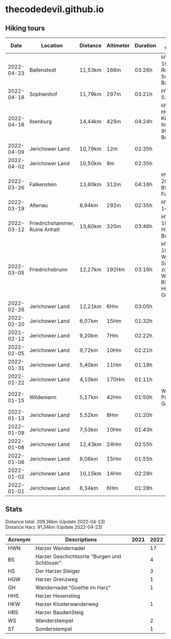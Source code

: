 # thecodedevil.github.io

## Hiking tours
|Date      |Location                      |Distance |Altimeter|Duration|Harzer Wandernadel|
|----------|------------------------------|---------|---------|--------|------------------|
|2022-04-23|Ballenstedt                   |11,53km  |166m     |03:26h  |HWN 61, HWN 161, HS 61, BS Roseburg, BS Schloss Ballenstedt
|2022-04-18|Sophienhof                    |11,79km  |297m     |03:21h  |HWN 48, HWN 51, HWN 97
|2022-04-16|Ilsenburg                     |14,44km  |429m     |04:24h  |HWN 4, HWN 5, HGW 4, HKW Kloster Ilsenburg, ST 9941 Borkenkäferpfad
|2022-04-09|Jerichower Land               |10,79km  |12m      |02:35h  |
|2022-04-02|Jerichower Land               |10,50km  |9m       |02:35h  |
|2022-03-26|Falkenstein                   |13,60km  |312m     |04:16h  |HWN 200, HWN 203, HWN 204, BS Burg Falkenstein
|2022-03-19|Altenau                       |8,94km   |292m     |02:35h  |HWN 132, HWN 149, GH 132
|2022-03-12|Friedrichshammer, Ruine Anhalt|13,60km  |320m     |03:46h  |HWN 179, HWN 182, HWN 197, HS 179, BS Burgruine Anhalt
|2022-03-05|Friedrichsbrunn               |12,27km  |192Hm    |03:16h  |HWN 190, HWN 191, HS 191, WS 2021-06 Schutzhütte zum Wanderschuh, BS Erichsburg, Historischer Grenzweg R4
|2022-02-26|Jerichower Land               |12,21km  |6Hm      |03:05h  |
|2022-02-20|Jerichower Land               |6,07km   |15Hm     |01:32h  |
|2022-02-12|Jerichower Land               |9,20km   |7Hm      |02:22h  |
|2022-02-05|Jerichower Land               |9,72km   |10Hm     |02:21h  |
|2022-01-31|Jerichower Land               |5,40km   |11Hm     |01:19h  |
|2022-01-22|Jerichower Land               |4,10km   |170Hm    |01:11h  |
|2022-01-15|Wildemann                     |5,17km   |42Hm     |01:50h  |WS 2021-05 Pavillion Gallenberg
|2022-01-13|Jerichower Land               |5,52km   |8Hm      |01:20h  |
|2022-01-09|Jerichower Land               |7,53km   |10Hm     |01:43h  |
|2022-01-08|Jerichower Land               |12,43km  |24Hm     |02:55h  |
|2022-01-06|Jerichower Land               |8,06km   |15Hm     |01:55h  |
|2022-01-02|Jerichower Land               |10,15km  |14Hm     |02:28h  |
|2022-01-01|Jerichower Land               |6,34km   |6Hm      |01:28h  |

## Stats
Distance total: 209,36km (Update 2022-04-23)  
Distance Harz:   91,34km (Update 2022-04-23)  

|Acronym|Descriptions|2021|2022
|----|------------|----|----
|HWN |Harzer Wandernadel||17
|BS|Harzer Geschichtsorte "Burgen und Schlösser"||4
|HS|Der Harzer Steiger||3
|HGW|Harzer Grenzweg||1
|GH|Wandernadel "Goethe im Harz"||1
|HHS|Harzer Hexenstieg|
|HKW|Harzer Klosterwanderweg||1
|HBS|Harzer BaudenSteig|
|WS|Wanderstempel||2
|ST|Sonderstempel||1
